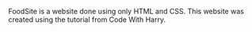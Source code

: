 
FoodSite is a website done using only HTML and CSS. This website was created using the tutorial from Code With Harry.
